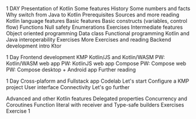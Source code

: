 
1 DAY
    Presentation of Kotlin
        Some features
        History
        Some numbers and facts
        Why switch from Java to Kotlin
        Prerequisites
        Sources and more reading
    Kotlin language features
        Basic features
        Basic constructs (variables, control flow)
        Functions
        Null safety
        Enumerations
        Exercises
        Intermediate features
        Object oriented programming
        Data class
        Functional programming
        Kotlin and Java interoperability
        Exercises
        More Exercises and reading
    Backend development
        intro Ktor

1 Day
    Frontend development
        KMP
        Kotlin/JS and Kotlin/WASM
        PW: Kotlin/WASM web app
        PW: KotlinJS web app
        Compose
        PW: Compose web
        PW: Compose desktop + Android app
        Further reading

1 Day
    Cross-plaform and Fullstack app Codelab
        Let's start 
        Configure a KMP project 
        User interface 
        Connectivity 
        Let's go further 

Advanced and other Kotlin features
    Delegated properties
    Concurrency and Coroutines
    Function literal with receiver and Type-safe builders
    Exercises
    Exercise 1
